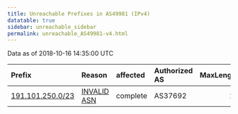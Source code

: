 ```yaml
---
title: Unreachable Prefixes in AS49981 (IPv4)
datatable: true
sidebar: unreachable_sidebar
permalink: unreachable_AS49981-v4.html
---
```


Data as of 2018-10-16 14:35:00 UTC


<div class="datatable-begin"></div>

| Prefix                                                     | Reason                                                                                                  | affected   | Authorized AS   |   MaxLength | Anchor                                         |   unreachable /24s |
|:-----------------------------------------------------------|:--------------------------------------------------------------------------------------------------------|:-----------|:----------------|------------:|:-----------------------------------------------|-------------------:|
| [191.101.250.0/23](https://stat.ripe.net/191.101.250.0/23) | [INVALID ASN](https://rpki-validator.ripe.net/announcement-preview?asn=AS49981&prefix=191.101.250.0/23) | complete   | AS37692         |          24 | [LACNIC](unreachable_LACNIC_RPKI_Root-v4.html) |                  2 |

<div class="datatable-end"></div>